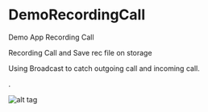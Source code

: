 # DemoRecordingCall
Demo App Recording Call

Recording Call and Save rec file on storage

Using Broadcast to catch outgoing call and incoming call.

.

![alt tag](https://scontent-hkg3-1.xx.fbcdn.net/hphotos-xfp1/t31.0-8/12771890_1042133429181689_6884894800582040000_o.jpg)

